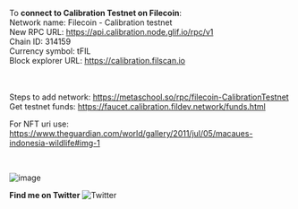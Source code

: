 To **connect to Calibration Testnet on Filecoin**: <br />
Network name: Filecoin - Calibration testnet <br />
New RPC URL: https://api.calibration.node.glif.io/rpc/v1 <br />
Chain ID: 314159 <br />
Currency symbol: tFIL <br />
Block explorer URL: https://calibration.filscan.io <br />
 <br />
 <br />

Steps to add network: https://metaschool.so/rpc/filecoin-CalibrationTestnet  <br />
Get testnet funds: https://faucet.calibration.fildev.network/funds.html
 <br />

For NFT uri use: https://www.theguardian.com/world/gallery/2011/jul/05/macaues-indonesia-wildlife#img-1

<br />

![image](https://github.com/varun-doshi/FVM-Kolkata-workshop/blob/main/qrcode_97194247_4931c81b761944dd0820b39b63329694.png)


**Find me on Twitter**
![Twitter](https://github.com/varun-doshi/FVM-Kolkata-workshop/blob/main/qrcode_97257427_8c588576262d6367e357e3ce887bbf49.png)
